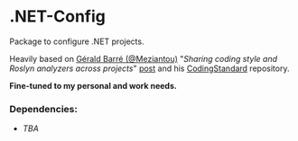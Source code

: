 # .NET-Config
Package to configure .NET projects.  

Heavily based on [Gérald Barré (@Meziantou)](https://github.com/meziantou) "*Sharing coding style and Roslyn analyzers across projects*" [post](https://www.meziantou.net/sharing-coding-style-and-roslyn-analyzers-across-projects.htm) and his [CodingStandard](https://github.com/meziantou/Meziantou.DotNet.CodingStandard) repository.  

**Fine-tuned to my personal and work needs.**

### Dependencies: 
- *TBA*